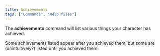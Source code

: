 ```yaml
---
title: Achievements
tags: ["Commands", "Help files"]
---
```

The **achievements** command will list various things your character has
achieved.

Some achievements listed appear after you achieved them, but some are
(unintuitively?) listed until you achieved them.
 